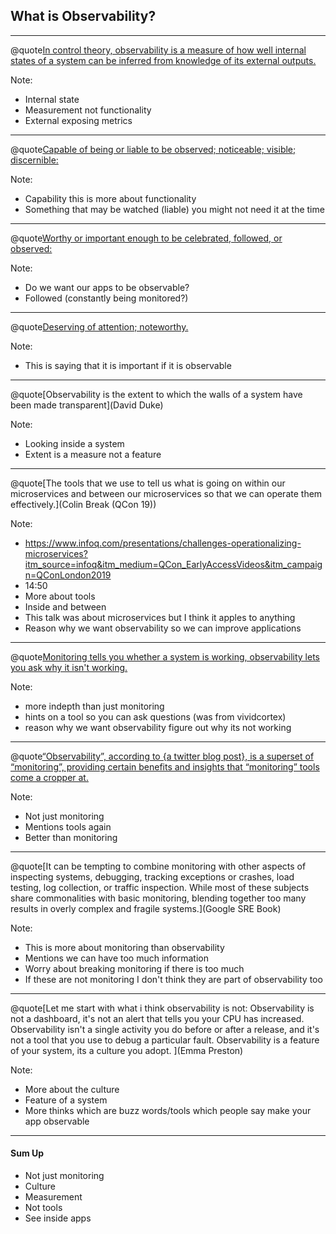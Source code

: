 ## What is Observability?

---

@quote[In control theory, observability is a measure of how well internal states of a system can be inferred from knowledge of its external outputs.](wikipedia.org/wiki/Observability)

Note:
- Internal state
- Measurement not functionality
- External exposing metrics

---

@quote[Capable of being or liable to be observed; noticeable; visible; discernible:](dictionary.com/browse/observability)

Note:
- Capability this is more about functionality
- Something that may be watched (liable) you might not need it at the time
---

@quote[Worthy or important enough to be celebrated, followed, or observed:](dictionary.com/browse/observability)

Note:
- Do we want our apps to be observable?
- Followed (constantly being monitored?) 

---

@quote[Deserving of attention; noteworthy.](dictionary.com/browse/observability)

Note:
- This is saying that it is important if it is observable
---

@quote[Observability is the extent to which the walls of a system have been made transparent](David Duke)

Note:
- Looking inside a system
- Extent is a measure not a feature
---

@quote[The tools that we use to tell us what is going on within our microservices and between our microservices so that we can operate them effectively.](Colin Break (QCon 19))

Note:
- https://www.infoq.com/presentations/challenges-operationalizing-microservices?itm_source=infoq&itm_medium=QCon_EarlyAccessVideos&itm_campaign=QConLondon2019
- 14:50
- More about tools
- Inside and between
- This talk was about microservices but I think it apples to anything
- Reason why we want observability so we can improve applications
---

@quote[Monitoring tells you whether a system is working, observability lets you ask why it isn't working.](vividcortex.com/blog/monitoring-isnt-observability)

Note:
- more indepth than just monitoring
- hints on a tool so you can ask questions (was from vividcortex)
- reason why we want observability figure out why its not working

---

@quote[“Observability”, according to {a twitter blog post}, is a superset of “monitoring”, providing certain benefits and insights that “monitoring” tools come a cropper at.](medium.com/@copyconstruct/monitoring-and-observability-8417d1952e1c)

Note: 
- Not just monitoring
- Mentions tools again
- Better than monitoring
---

@quote[It can be tempting to combine monitoring with other aspects of inspecting systems, debugging, tracking exceptions or crashes, load testing, log collection, or traffic inspection. While most of these subjects share commonalities with basic monitoring, blending together too many results in overly complex and fragile systems.](Google SRE Book)

Note:
- This is more about monitoring than observability
- Mentions we can have too much information
- Worry about breaking monitoring if there is too much
- If these are not monitoring I don't think they are part of observability too
---

@quote[Let me start with what i think observability is not: Observability is not a dashboard, it's not an alert that tells you your CPU has increased. Observability isn't a single activity you do before or after a release, and it's not a tool that you use to debug a particular fault. Observability is a feature of your system, its a culture you adopt. ](Emma Preston)

Note:
- More about the culture
- Feature of a system
- More thinks which are buzz words/tools which people say make your app observable
---

#### Sum Up

- Not just monitoring
- Culture
- Measurement
- Not tools
- See inside apps
